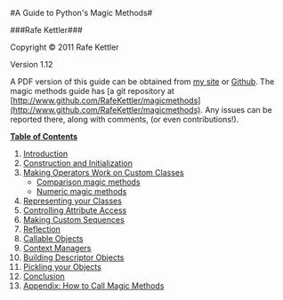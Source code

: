 #A Guide to Python's Magic Methods#

###Rafe Kettler###

Copyright &copy; 2011 Rafe Kettler

Version 1.12

A PDF version of this guide can be obtained from [my site](http://www.rafekettler.com/magicmethods.pdf) or [Github](https://github.com/RafeKettler/magicmethods/raw/master/magicmethods.pdf). The magic methods guide has [a git repository at [http://www.github.com/RafeKettler/magicmethods](http://www.github.com/RafeKettler/magicmethods). Any issues can be reported 
there, along with comments, (or even contributions!).

**<a id="table" href="#table">Table of Contents</a>**


 1. [Introduction](#intro)
 2. [Construction and Initialization](#construction)
 3. [Making Operators Work on Custom Classes](#operators)
    - [Comparison magic methods](#comparisons)
    - [Numeric magic methods](#numeric)
 4. [Representing your Classes](#representations)
 5. [Controlling Attribute Access](#access)
 6. [Making Custom Sequences](#sequence)
 7. [Reflection](#reflection)
 8. [Callable Objects](#callable)
 9. [Context Managers](#context)
 10. [Building Descriptor Objects](#descriptor)
 11. [Pickling your Objects](#pickling)
 12. [Conclusion](#conclusion)
 13. [Appendix: How to Call Magic Methods](#appendix)